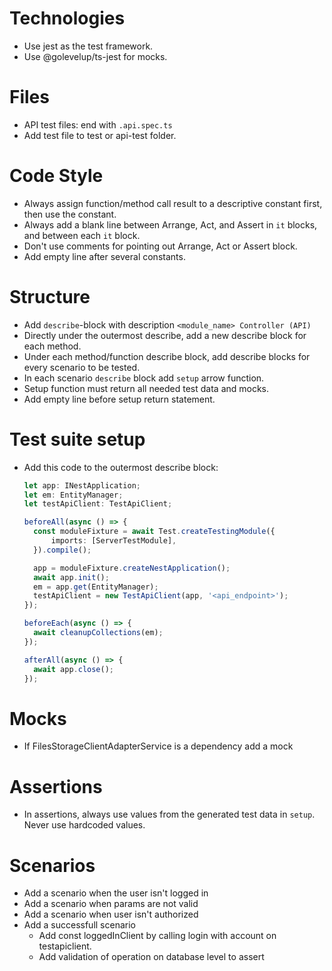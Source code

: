 # Technologies

- Use jest as the test framework.
- Use @golevelup/ts-jest for mocks.

# Files

- API test files: end with `.api.spec.ts`
- Add test file to test or api-test folder.

# Code Style

- Always assign function/method call result to a descriptive constant first, then use the constant.
- Always add a blank line between Arrange, Act, and Assert in `it` blocks, and between each `it` block.
- Don't use comments for pointing out Arrange, Act or Assert block.
- Add empty line after several constants.

# Structure

- Add `describe`-block with description `<module_name> Controller (API)`
- Directly under the outermost describe, add a new describe block for each method.
- Under each method/function describe block, add describe blocks for every scenario to be tested.
- In each scenario `describe` block add `setup` arrow function.
- Setup function must return all needed test data and mocks.
- Add empty line before setup return statement.

# Test suite setup

- Add this code to the outermost describe block:

  ```ts
  let app: INestApplication;
  let em: EntityManager;
  let testApiClient: TestApiClient;

  beforeAll(async () => {
  	const moduleFixture = await Test.createTestingModule({
  		imports: [ServerTestModule],
  	}).compile();

  	app = moduleFixture.createNestApplication();
  	await app.init();
  	em = app.get(EntityManager);
  	testApiClient = new TestApiClient(app, '<api_endpoint>');
  });

  beforeEach(async () => {
  	await cleanupCollections(em);
  });

  afterAll(async () => {
  	await app.close();
  });
  ```

# Mocks

- If FilesStorageClientAdapterService is a dependency add a mock

# Assertions

- In assertions, always use values from the generated test data in `setup`. Never use hardcoded values.

# Scenarios

- Add a scenario when the user isn't logged in
- Add a scenario when params are not valid
- Add a scenario when user isn't authorized
- Add a successfull scenario
  - Add const loggedInClient by calling login with account on testapiclient.
  - Add validation of operation on database level to assert
